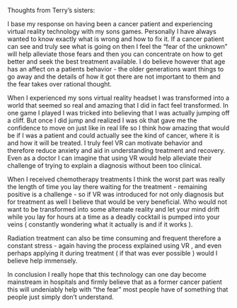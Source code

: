 Thoughts from Terry’s sisters:

I base my response on having been a cancer patient and experiencing virtual
reality technology with my sons games. Personally I have always wanted to know
exactly what is wrong and how to fix it. If a cancer patient can see and truly
see what is going on then I feel the “fear of the unknown” will help alleviate
those fears and then you can concentrate on how to get better and seek the best
treatment available. I do believe however that age has an affect on a patients
behavior - the older generations want things to go away and the details of how
it got there are not important to them and the fear takes over rational thought.

When I experienced my sons virtual reality headset I was transformed into a
world that seemed so real and amazing that I did in fact feel transformed. In
one game I played I was tricked into believing that I was actually jumping off
a cliff. But once I did jump and realized I was ok that gave me the confidence
to move on just like in real life so I think how amazing that would be if I was
a patient and could actually see the kind of cancer, where it is and how it
will be treated. I truly feel VR can motivate behavior and therefore reduce
anxiety and aid in understanding treatment and recovery. Even as a doctor I can
imagine that using VR would help alleviate their challenge of trying to explain
a diagnosis without been too clinical.

When I received chemotherapy treatments I think the worst part was really the
length of time you lay there waiting for the treatment - remaining positive is
a challenge - so if VR was introduced for not only diagnosis but for treatment
as well I believe that would be very beneficial. Who would not want to be
transformed into some alternate reality and let your mind drift while you lay
for hours at a time as a deadly cocktail is pumped into your veins ( constantly
wondering what it actually is and if it works ).

Radiation treatment can also be time consuming and frequent therefore a constant
stress - again having the process explained using VR , and even perhaps applying
it during treatment ( if that was ever possible ) would I believe help immensely.

In conclusion I really hope that this technology can one day become mainstream
in hospitals and firmly believe that as a former cancer patient this will
undeniably help with “the fear” most people have of something that people just
simply don’t understand.
